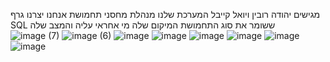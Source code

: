 מגישים יהודה רובין ויואל קייבל
המערכת שלנו מנהלת מחסני תחמושת
אנחנו יצרנו גרף SQL ששומר את סוג התחמושת המיקום שלה מי אחראי עליה והמצב שלה
![image (7)](https://github.com/user-attachments/assets/cd25a5e4-cb62-4f7c-b729-c6486a9a2286)
![image (6)](https://github.com/user-attachments/assets/485c0b8e-e65e-4828-b593-d894b3382936)
![image](https://github.com/user-attachments/assets/a4fd3e0e-07d4-441c-acee-309060db56f0)
![image](https://github.com/user-attachments/assets/7fb908a9-90a9-4bec-bfd6-609c2d752148)
![image](https://github.com/user-attachments/assets/9b9bf270-76e8-4118-8df0-b077b9f4fcbb)
![image](https://github.com/user-attachments/assets/dd70a7b2-6f10-44df-9ed9-a772aa0276ca)
![image](https://github.com/user-attachments/assets/3a24122f-4189-4d27-96c6-106aea271205)
![image](https://github.com/user-attachments/assets/57a8ad2c-7fb8-48cf-9a72-adcf81b3fb91)

